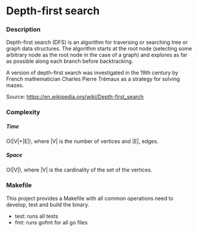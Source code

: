 # Depth-first search


### Description

Depth-first search (DFS) is an algorithm for traversing 
or searching tree or graph data structures. The algorithm 
starts at the root node (selecting some arbitrary node as the 
root node in the case of a graph) and explores as far as possible 
along each branch before backtracking.

A version of depth-first search was investigated in the 19th 
century by French mathematician Charles Pierre Trémaux
 as a strategy for solving mazes.

Source: https://en.wikipedia.org/wiki/Depth-first_search


### Complexity

##### Time

O(|V|+|E|), where |V| is the number of vertices and |E|, edges.

##### Space

O(|V|), where |V| is the cardinality of the set of the vertices.


### Makefile

This project provides a Makefile with all common operations need to develop, 
test and build the binary.

* test: runs all tests
* fmt: runs gofmt for all go files
